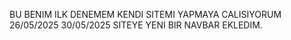 BU BENIM ILK DENEMEM KENDI SITEMI YAPMAYA CALISIYORUM 26/05/2025
30/05/2025 SITEYE YENI BIR NAVBAR EKLEDIM.
